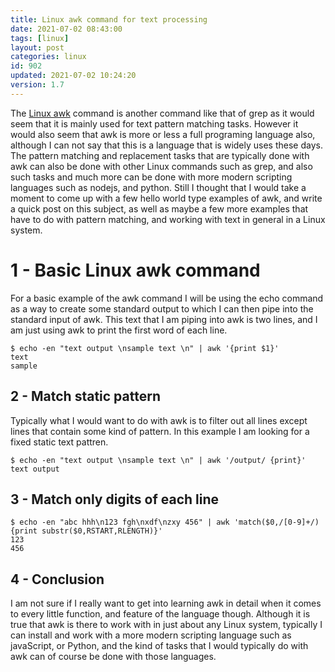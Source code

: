 ```yaml
---
title: Linux awk command for text processing
date: 2021-07-02 08:43:00
tags: [linux]
layout: post
categories: linux
id: 902
updated: 2021-07-02 10:24:20
version: 1.7
---
```


The [Linux awk](https://en.wikipedia.org/wiki/AWK) command is another command like that of grep as it would seem that it is mainly used for text pattern matching tasks. However it would also seem that awk is more or less a full programing language also, although I can not say that this is a language that is widely uses these days. The pattern matching and replacement tasks that are typically done with awk can also be done with other Linux commands such as grep, and also such tasks and much more can be done with more modern scripting languages such as nodejs, and python. Still I thought that I would take a moment to come up with a few hello world type examples of awk, and write a quick post on this subject, as well as maybe a few more examples that have to do with pattern matching, and working with text in general in a Linux system.

<!-- more -->

# 1 - Basic Linux awk command

For a basic example of the awk command I will be using the echo command as a way to create some standard output to which I can then pipe into the standard input of awk. This text that I am piping into awk is two lines, and I am just using awk to print the first word of each line.

```
$ echo -en "text output \nsample text \n" | awk '{print $1}'
text
sample
```

## 2 - Match static pattern

Typically what I would want to do with awk is to filter out all lines except lines that contain some kind of pattern. In this example I am looking for a fixed static text pattren.

```
$ echo -en "text output \nsample text \n" | awk '/output/ {print}'
text output
```

## 3 - Match only digits of each line

```
$ echo -en "abc hhh\n123 fgh\nxdf\nzxy 456" | awk 'match($0,/[0-9]+/) {print substr($0,RSTART,RLENGTH)}'
123
456
```

## 4 - Conclusion

I am not sure if I really want to get into learning awk in detail when it comes to every little function, and feature of the language though. Although it is true that awk is there to work with in just about any Linux system, typically I can install and work with a more modern scripting language such as javaScript, or Python, and the kind of tasks that I would typically do with awk can of course be done with those languages.
